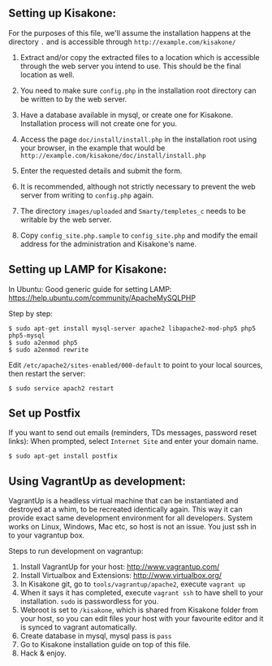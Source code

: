 Setting up Kisakone:
--------------------

For the purposes of this file, we'll assume the installation happens at the
directory `.` and is accessible through `http://example.com/kisakone/`

1. Extract and/or copy the extracted files to a location which is accessible
through the web server you intend to use. This should be the final location as well.

2. You need to make sure `config.php` in the installation root directory can be
written to by the web server.

3. Have a database available in mysql, or create one for Kisakone. Installation
process will not create one for you.

4. Access the page `doc/install/install.php` in the installation root using your browser,
in the example that would be `http://example.com/kisakone/doc/install/install.php`

5. Enter the requested details and submit the form.

6. It is recommended, although not strictly necessary to prevent the web
server from writing to `config.php` again.

7. The directory `images/uploaded` and `Smarty/templetes_c` needs to be
writable by the web server.

8. Copy `config_site.php.sample` to `config_site.php` and modify the email
address for the administration and Kisakone's name.


Setting up LAMP for Kisakone:
-----------------------------

In Ubuntu:
Good generic guide for setting LAMP:
https://help.ubuntu.com/community/ApacheMySQLPHP

Step by step:
```
$ sudo apt-get install mysql-server apache2 libapache2-mod-php5 php5 php5-mysql
$ sudo a2enmod php5
$ sudo a2enmod rewrite
```

Edit `/etc/apache2/sites-enabled/000-default` to point to your local sources,
then restart the server:

```
$ sudo service apach2 restart
```


Set up Postfix
--------------

If you want to send out emails (reminders, TDs messages, password reset links):
When prompted, select `Internet Site` and enter your domain name.

```
$ sudo apt-get install postfix
```


Using VagrantUp as development:
-------------------------------

VagrantUp is a headless virtual machine that can be instantiated and destroyed
at a whim, to be recreated identically again. This way it can provide exact same
development environment for all developers. System works on Linux, Windows, Mac
etc, so host is not an issue. You just ssh in to your vagrantup box.

Steps to run development on vagrantup:

1. Install VagrantUp for your host: http://www.vagrantup.com/
2. Install Virtualbox and Extensions: http://www.virtualbox.org/
3. In Kisakone git, go to `tools/vagrantup/apache2`, execute `vagrant up`
4. When it says it has completed, execute `vagrant ssh` to have shell to your
   installation. `sudo` is passwordless for you.
5. Webroot is set to `/kisakone`, which is shared from Kisakone folder from your host,
   so you can edit files your host with your favourite editor and it is synced
   to vagrant automatically.
6. Create database in mysql, mysql pass is `pass`
7. Go to Kisakone installation guide on top of this file.
8. Hack & enjoy.
